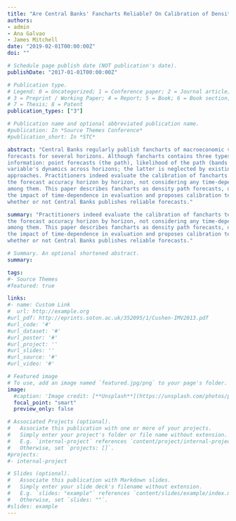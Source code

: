 ```yaml
---
title: "Are Central Banks' Fancharts Reliable? On Calibration of Density Path Forecasts"
authors:
- admin
- Ana Galvao
- James Mitchell
date: "2019-02-01T00:00:00Z"
doi: ""

# Schedule page publish date (NOT publication's date).
publishDate: "2017-01-01T00:00:00Z"

# Publication type.
# Legend: 0 = Uncategorized; 1 = Conference paper; 2 = Journal article;
# 3 = Preprint / Working Paper; 4 = Report; 5 = Book; 6 = Book section;
# 7 = Thesis; 8 = Patent
publication_types: ["3"]

# Publication name and optional abbreviated publication name.
#publication: In *Source Themes Conference*
#publication_short: In *STC*

abstract: "Central Banks regularly publish fancharts of macroeconomic variables, communicating
forecasts for several horizons. Although fancharts contains three types of
information: point forecasts (the path), likelihood of the path (bands around it), and
variable's dynamics across horizons; the latter is neglected by existing absolute evaluation
approaches. Practitioners indeed evaluate the calibration of fancharts testing
the forecast accuracy horizon by horizon, not considering any time-dependency
among them. This paper describes fancharts as density path forecasts, discusses
the impact of time-dependence in evaluation and proposes calibration tests to assess
whether or not Central Banks publishes reliable forecasts."

summary: "Practitioners indeed evaluate the calibration of fancharts testing
the forecast accuracy horizon by horizon, not considering any time-dependency
among them. This paper describes fancharts as density path forecasts, discusses
the impact of time-dependence in evaluation and proposes calibration tests to assess
whether or not Central Banks publishes reliable forecasts."

# Summary. An optional shortened abstract.
summary:

tags:
#- Source Themes
#featured: true

links:
#- name: Custom Link
#  url: http://example.org
#url_pdf: http://eprints.soton.ac.uk/352095/1/Cushen-IMV2013.pdf
#url_code: '#'
#url_dataset: '#'
#url_poster: '#'
#url_project: ''
#url_slides: ''
#url_source: '#'
#url_video: '#'

# Featured image
# To use, add an image named `featured.jpg/png` to your page's folder. 
image:
  #caption: 'Image credit: [**Unsplash**](https://unsplash.com/photos/pLCdAaMFLTE)'
  focal_point: "smart"
  preview_only: false

# Associated Projects (optional).
#   Associate this publication with one or more of your projects.
#   Simply enter your project's folder or file name without extension.
#   E.g. `internal-project` references `content/project/internal-project/index.md`.
#   Otherwise, set `projects: []`.
#projects:
#- internal-project

# Slides (optional).
#   Associate this publication with Markdown slides.
#   Simply enter your slide deck's filename without extension.
#   E.g. `slides: "example"` references `content/slides/example/index.md`.
#   Otherwise, set `slides: ""`.
#slides: example
---
```



